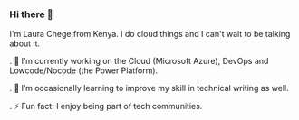 ### Hi there 👋

I'm Laura Chege,from Kenya. I do cloud things and I can't wait to be talking about it.

. 🔭 I’m currently working on the Cloud (Microsoft Azure), DevOps and Lowcode/Nocode (the Power Platform).

. 🌱 I’m occasionally learning to improve my skill in technical writing as well.

. ⚡ Fun fact: I enjoy being part of tech communities.

<!--
**laura-chege/laura-chege** is a ✨ _special_ ✨ repository because its `README.md` (this file) appears on your GitHub profile.

Here are some ideas to get you started:

- 🔭 I’m currently working on ...
- 🌱 I’m currently learning 
- 👯 I’m looking to collaborate on ...
- 🤔 I’m looking for help with ...
- 💬 Ask me about ...
- 📫 How to reach me: ...
- 😄 Pronouns: ...
- ⚡ Fun fact: i enjoy solving mathematical quizes/problems.
-->
